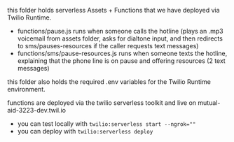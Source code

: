 this folder holds serverless Assets + Functions that we have deployed via Twilio Runtime.

- functions/pause.js runs when someone calls the hotline (plays an .mp3 voicemail from assets folder, asks for dialtone input, and then redirects to sms/pauses-resources if the caller requests text messages)
- functions/sms/pause-resources.js runs when someone texts the hotline, explaining that the phone line is on pause and offering resources (2 text messages)


this folder also holds the required .env variables for the Twilio Runtime environment.

functions are deployed via the twilio serverless toolkit and live on mutual-aid-3223-dev.twil.io
- you can test locally with `twilio:serverless start --ngrok=""`
- you can deploy with `twilio:serverless deploy`

